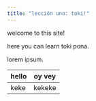 ```yaml
---
title: "lección uno: toki!"
---
```


welcome to this site!

here you can learn toki pona.

lorem ipsum.

| hello | oy vey |
| ----- | ------ |
| keke  | kekeke |